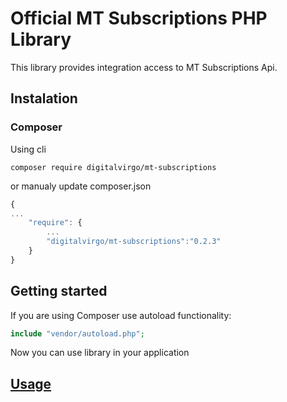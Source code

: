 # Official MT Subscriptions PHP Library

This library provides integration access to MT Subscriptions Api.


## Instalation
### Composer 
Using cli
```
composer require digitalvirgo/mt-subscriptions
```      

or manualy update composer.json
```javascript
{
...
    "require": {
        ...
        "digitalvirgo/mt-subscriptions":"0.2.3"
    }
}
```

## Getting started
If you are using Composer use autoload functionality:
```php
include "vendor/autoload.php";
```

Now you can use library in your application

## [Usage](docs/)
